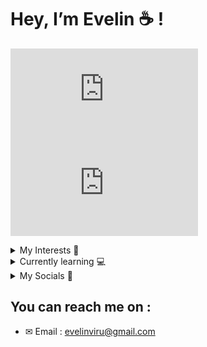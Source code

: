 
# Hey, I’m Evelin ☕ !

[![My Stats](https://github-stats-evirunurm.vercel.app/api/stats.js?username=evirunurm)](https://github.com/evirunurm/github-stats)<img class="separator" width="15" height="15" src="https://upload.wikimedia.org/wikipedia/commons/thumb/8/89/HD_transparent_picture.png/1280px-HD_transparent_picture.png">[![My Languages](https://github-stats-evirunurm.vercel.app/api/languages.js?username=evirunurm)](https://github.com/evirunurm/github-stats)

<details>
<summary>My Interests 🐧</summary>
  <br>
  <ul>
    <li>🎮 Videogames</li>
    <li>🏋️‍♀️ Sport</li>
    <li>🦋 Moths</li>
  </ul>
<br>
</details>

<details>
<summary>Currently learning 💻</summary>
<br>
  <ul>
    <li>UX/UI Design</li>
    <li>Web Accessibility</li>
   </ul>
 <br>
</details>

<details>
<summary>My Socials 📸</summary>
<br>
  <ul>
    <li><a href="https://dribbble.com/evirunurm">Dribbble</a></li>
    <li><a href="https://codepen.io/evirunurm">Codepen</a></li>
    <li><a href="https://www.linkedin.com/in/evelin-v-224037213/">LinkedIn</a></li>
  </ul>
  <br>
</details>

## You can reach me on :
  - ✉ Email : evelinviru@gmail.com
